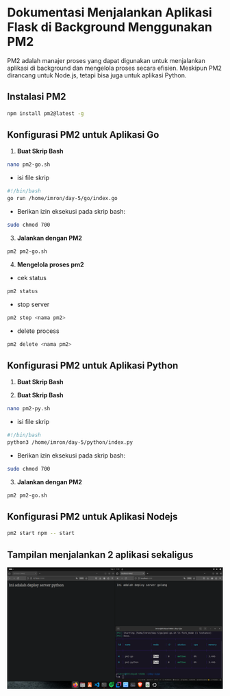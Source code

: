 # Dokumentasi Menjalankan Aplikasi Flask di Background Menggunakan PM2

PM2 adalah manajer proses yang dapat digunakan untuk menjalankan aplikasi di background dan mengelola proses secara efisien. Meskipun PM2 dirancang untuk Node.js, tetapi bisa juga untuk aplikasi Python.

##  **Instalasi PM2**

```bash
npm install pm2@latest -g
```

## Konfigurasi PM2 untuk Aplikasi Go

 1. **Buat Skrip Bash**
```bash
nano pm2-go.sh
```
- isi file skrip

```bash
#!/bin/bash
go run /home/imron/day-5/go/index.go
```
- Berikan izin eksekusi pada skrip bash:
```bash
sudo chmod 700
```

3. **Jalankan dengan PM2**
```bash
pm2 pm2-go.sh
```

4. **Mengelola proses pm2**
- cek status
```bash
pm2 status
```

- stop server
```bash
pm2 stop <nama pm2>
```

- delete process
```bash
pm2 delete <nama pm2>
```

## Konfigurasi PM2 untuk Aplikasi Python

1. **Buat Skrip Bash**

2. **Buat Skrip Bash**
```bash
nano pm2-py.sh
```
- isi file skrip

```bash
#!/bin/bash
python3 /home/imron/day-5/python/index.py

```
- Berikan izin eksekusi pada skrip bash:
```bash
sudo chmod 700
```

3. **Jalankan dengan PM2**
```bash
pm2 pm2-go.sh
```

## Konfigurasi PM2 untuk Aplikasi Nodejs
```bash
pm2 start npm -- start
```

## Tampilan menjalankan 2 aplikasi sekaligus
![tampilan-web](assets/images/pm2.png) <br>